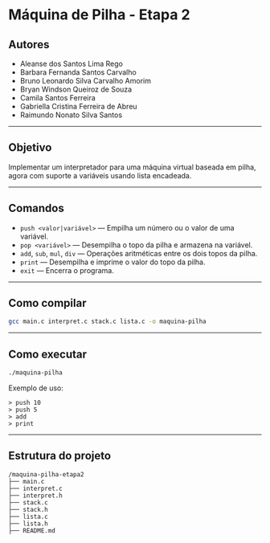 # Máquina de Pilha - Etapa 2

## Autores
- Aleanse dos Santos Lima Rego  
- Barbara Fernanda Santos Carvalho  
- Bruno Leonardo Silva Carvalho Amorim  
- Bryan Windson Queiroz de Souza  
- Camila Santos Ferreira  
- Gabriella Cristina Ferreira de Abreu  
- Raimundo Nonato Silva Santos

---

## Objetivo
Implementar um interpretador para uma máquina virtual baseada em pilha, agora com suporte a variáveis usando lista encadeada.

---

## Comandos
- `push <valor|variável>` — Empilha um número ou o valor de uma variável.  
- `pop <variável>` — Desempilha o topo da pilha e armazena na variável.  
- `add`, `sub`, `mul`, `div` — Operações aritméticas entre os dois topos da pilha.  
- `print` — Desempilha e imprime o valor do topo da pilha.  
- `exit` — Encerra o programa.

---

## Como compilar
```bash
gcc main.c interpret.c stack.c lista.c -o maquina-pilha
```

---

## Como executar
```bash
./maquina-pilha
```

Exemplo de uso:
```
> push 10
> push 5
> add
> print
```

---

## Estrutura do projeto
```
/maquina-pilha-etapa2
├── main.c
├── interpret.c
├── interpret.h
├── stack.c
├── stack.h
├── lista.c
├── lista.h
├── README.md
```
